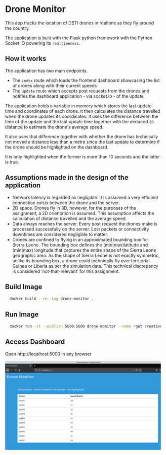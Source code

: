 # Drone Monitor

This app tracks the location of DSTI drones in realtime as they fly around the
country.

The application is built with the Flask python framework with the Python
Socket IO powering its `realtimeness`.


## How it works

The application has two main endpoints.

- The `index` route which loads the frontend dashboard showcasing the list of
  drones along with their current speeds
- The `update` route which accepts post requests from the drones and notifies
  the dashboard application - via socket.io - of the update

The application holds a variable in memory which stores the last update time
and coordinates of each drone. It then calculates the distance travelled when
the drone updates its coordinates. It uses the difference between the time of
the update and the last update time together with the deduced `2D` distance to
estimate the drone's average speed.

It also uses that difference together with whether the drone has technically
not moved a distance less than a metre since the last update to determine if
the drone should be highlighted on the dashboard.

It is only highlighted when the former is more than 10 seconds and the latter
is true.


## Assumptions made in the design of the application

- Network latency is regarded as negligible. It is assumed a very efficient
  connection exists between the drone and the server.
- 2D space. Drones fly in 3D, however, for the purposes of the assignment, a
  2D orientation is assumed. This assumption affects the calculation of
  distance travelled and the average speed.
- Data always reaches the server. Every post request the drones make is
  processed successfully on the server. Lost packets or connectivity downtimes
  are considered negligible to matter.
- Drones are confined to flying in an approximated bounding box for
  Sierra Leone. The bounding box defines the (min|max)latitude and (min|max)
  longitude that captures the entire shape of the Sierra Leone geographic area.
  As the shape of Sierra Leone is not exactly symmetric, unlike its bounding
  box, a drone could technically fly over territorial Guinea or Liberia as per
  the simulation data. This technical discrepancy is considered
  'not-that-relevant' for this assignment.


## Build Image

```bash
  docker build --rm -tag drone-monitor .
```

## Run Image

```bash
  docker run -it --publish 5000:5000 drone-monitor --name <get creative>
```

## Access Dashboard

Open http://localhost:5000 in any browser

![Snapshot](drone-monitor.png)
